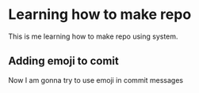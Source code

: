 # Learning how to make repo
This is me learning how to make repo using system.
## Adding emoji to comit
Now I am gonna try to use emoji in commit messages